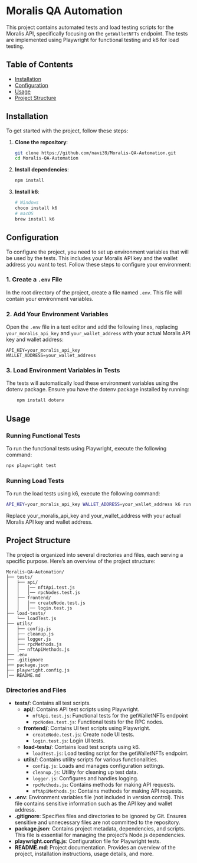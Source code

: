 # Moralis QA Automation

This project contains automated tests and load testing scripts for the Moralis API, specifically focusing on the `getWalletNFTs` endpoint. The tests are implemented using Playwright for functional testing and k6 for load testing.

## Table of Contents

- [Installation](#installation)
- [Configuration](#configuration)
- [Usage](#usage)
- [Project Structure](#project-structure)

## Installation

To get started with the project, follow these steps:

1.  **Clone the repository**:

    ```bash
    git clone https://github.com/navi39/Moralis-QA-Automation.git
    cd Moralis-QA-Automation
    ```

2.  **Install dependencies**:

    ```bash
    npm install
    ```

3.  **Install k6**:
    ```bash
    # Windows
    choco install k6
    # macOS
    brew install k6
    ```

## Configuration

To configure the project, you need to set up environment variables that will be used by the tests. This includes your Moralis API key and the wallet address you want to test. Follow these steps to configure your environment:

### 1. Create a `.env` File

In the root directory of the project, create a file named `.env`. This file will contain your environment variables.

### 2. Add Your Environment Variables

Open the `.env` file in a text editor and add the following lines, replacing `your_moralis_api_key` and `your_wallet_address` with your actual Moralis API key and wallet address:

```plaintext
API_KEY=your_moralis_api_key
WALLET_ADDRESS=your_wallet_address
```

### 3. Load Environment Variables in Tests

The tests will automatically load these environment variables using the dotenv package. Ensure you have the dotenv package installed by running:

```bash
    npm install dotenv
```

## Usage

### Running Functional Tests

To run the functional tests using Playwright, execute the following command:

```bash
npx playwright test
```

### Running Load Tests

To run the load tests using k6, execute the following command:

```bash
API_KEY=your_moralis_api_key WALLET_ADDRESS=your_wallet_address k6 run ./load-tests/loadTest.js
```

Replace your_moralis_api_key and your_wallet_address with your actual Moralis API key and wallet address.

## Project Structure

The project is organized into several directories and files, each serving a specific purpose. Here’s an overview of the project structure:

```plaintext
Moralis-QA-Automation/
├── tests/
│   ├── api/
│   │   │── nftApi.test.js
│   │   │── rpcNodes.test.js
│   ├── frontend/
│   │   │── createNode.test.js
│   │   │── login.test.js
├── load-tests/
│   └── loadTest.js
├── utils/
│   ├── config.js
│   ├── cleanup.js
│   ├── logger.js
│   ├── rpcMethods.js
│   │── nftApiMethods.js
├── .env
├── .gitignore
├── package.json
├── playwright.config.js
│── README.md
```

### Directories and Files

- **tests/**: Contains all test scripts.
  - **api/**: Contains API test scripts using Playwright.
    - `nftApi.test.js`: Functional tests for the getWalletNFTs endpoint
    - `rpcNodes.test.js`: Functional tests for the RPC nodes.
  - **frontend/**: Contains UI test scripts using Playwright.
    - `createNode.test.js`: Create node UI tests.
    - `login.test.js`: Login UI tests.
  - **load-tests/**: Contains load test scripts using k6.
    - `loadTest.js`: Load testing script for the getWalletNFTs endpoint.
  - **utils/**: Contains utility scripts for various functionalities.
    - `config.js`: Loads and manages configuration settings.
    - `cleanup.js`: Utility for cleaning up test data.
    - `logger.js`: Configures and handles logging.
    - `rpcMethods.js`: Contains methods for making API requests.
    - `nftApiMethods.js`: Contains methods for making API requests.
- **.env**: Environment variables file (not included in version control). This file contains sensitive information such as the API key and wallet address.
- **.gitignore**: Specifies files and directories to be ignored by Git. Ensures sensitive and unnecessary files are not committed to the repository.
- **package.json**: Contains project metadata, dependencies, and scripts. This file is essential for managing the project’s Node.js dependencies.
- **playwright.config.js**: Configuration file for Playwright tests.
- **README.md**: Project documentation. Provides an overview of the project, installation instructions, usage details, and more.

